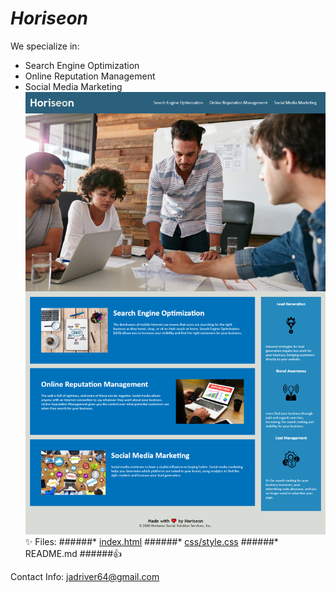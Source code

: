 # *Horiseon*
We specialize in:

* Search Engine Optimization
* Online Reputation Management
* Social Media Marketing
![Screenshot](./assets/images/jaderiver62.github.io_.png)
:sparkles:  Files:
######* [index.html](./index.html)
######* [css/style.css](./assets/css/style.css)
######* README.md
######:+1:


Contact Info:
[jadriver64@gmail.com](mailto:jaderiver64@gmail.com)

